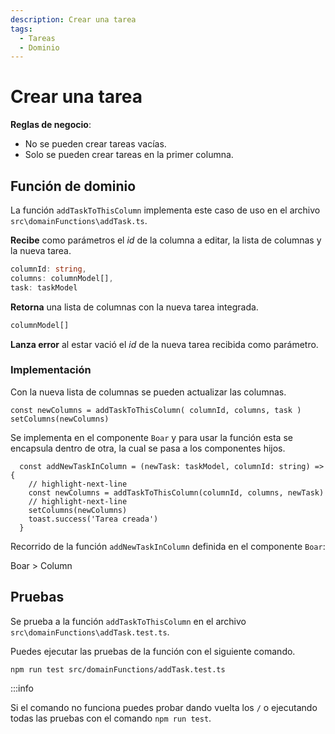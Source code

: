 ```yaml
---
description: Crear una tarea
tags:
  - Tareas
  - Dominio
---
```


# Crear una tarea

**Reglas de negocio**:
* No se pueden crear tareas vacías.
* Solo se pueden crear tareas en la primer columna.

## Función de dominio

La función `addTaskToThisColumn` implementa este caso de uso en el archivo `src\domainFunctions\addTask.ts`.

**Recibe** como parámetros el *id* de la columna a editar, la lista de columnas y la nueva tarea.
```typescript
columnId: string, 
columns: columnModel[], 
task: taskModel
```

**Retorna** una lista de columnas con la nueva tarea integrada.

```typescript
columnModel[]
```

**Lanza error** al estar vació el *id* de la nueva tarea recibida como parámetro.

### Implementación

Con la nueva lista de columnas se pueden actualizar las columnas.

```tsx
const newColumns = addTaskToThisColumn( columnId, columns, task )
setColumns(newColumns)
```

Se implementa en el componente `Boar` y para usar la función esta se encapsula dentro de otra, la cual se pasa a los componentes hijos. 

```tsx title="/src/components/Boar.tsx"
  const addNewTaskInColumn = (newTask: taskModel, columnId: string) => {
    // highlight-next-line
    const newColumns = addTaskToThisColumn(columnId, columns, newTask)
    // highlight-next-line
    setColumns(newColumns)
    toast.success('Tarea creada')
  }
```

Recorrido de la función `addNewTaskInColumn` definida en el componente `Boar`:

Boar > Column

## Pruebas

Se prueba a la función `addTaskToThisColumn` en el archivo `src\domainFunctions\addTask.test.ts`.

Puedes ejecutar las pruebas de la función con el siguiente comando.

```bash
npm run test src/domainFunctions/addTask.test.ts
```

:::info

Si el comando no funciona puedes probar dando vuelta los `/` o ejecutando todas las pruebas con el comando `npm run test`.